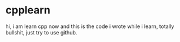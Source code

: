 # cpplearn


hi, i am learn cpp now and this is the  code i wrote while i learn, totally bullshit, just try to use github.

